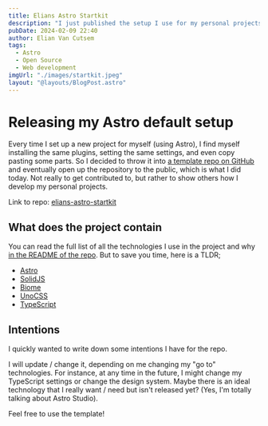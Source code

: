```yaml
---
title: Elians Astro Startkit
description: "I just published the setup I use for my personal projects. You can read more about it in this blogpost."
pubDate: 2024-02-09 22:40
author: Elian Van Cutsem
tags:
  - Astro
  - Open Source
  - Web development
imgUrl: "./images/startkit.jpeg"
layout: "@layouts/BlogPost.astro"
---
```


# Releasing my Astro default setup

Every time I set up a new project for myself (using Astro), I find myself installing the same plugins, setting the same settings, and even copy pasting some parts. So I decided to throw it into [a template repo on GitHub](https://github.com/ElianCodes/elians-astro-startkit) and eventually open up the repository to the public, which is what I did today. Not really to get contributed to, but rather to show others how I develop my personal projects.

Link to repo: [elians-astro-startkit](https://github.com/ElianCodes/elians-astro-startkit)

## What does the project contain

You can read the full list of all the technologies I use in the project and why [in the README of the repo](https://github.com/ElianCodes/elians-astro-startkit). But to save you time, here is a TLDR;

- [Astro](https://astro.build)
- [SolidJS](https://www.solidjs.com/)
- [Biome](https://biomejs.dev/)
- [UnoCSS](https://unocss.dev/)
- [TypeScript](https://www.typescriptlang.org/)

## Intentions

I quickly wanted to write down some intentions I have for the repo.

I will update / change it, depending on me changing my "go to" technologies. For instance, at any time in the future, I might change my TypeScript settings or change the design system. Maybe there is an ideal technology that I really want / need but isn't released yet? (Yes, I'm totally talking about Astro Studio).

Feel free to use the template!
